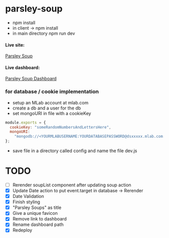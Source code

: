 # parsley-soup

- npm install
- in client -> npm install
- in main directory npm run dev

#### Live site:

[Parsley Soup](https://parsley-soups.herokuapp.com/)

#### Live dashboard:

[Parsley Soup Dashboard](https://parsley-soups.herokuapp.com/dashboard)

### for database / cookie implementation

- setup an MLab account at mlab.com
- create a db and a user for the db
- set mongoURI in file with a cookieKey

```javascript
module.exports = {
  cookieKey: "someRandomNumbersAndLettersHere",
  mongoURI:
    "mongodb://<YOURMLABUSERNAME:YOURDATABASEPASSWORD@dsxxxxx.mlab.com:xxxxx/yourdatabasename"
};
```

- save file in a directory called config and name the file dev.js

# TODO

- [ ] Rerender soupList component after updating soup action
- [x] Update Date action to put event.target in database -> Rerender
- [x] Date Validation
- [x] Finish styling
- [x] "Parsley Soups" as title
- [x] Give a unique favicon
- [x] Remove link to dashboard
- [x] Rename dashboard path
- [x] Redeploy
